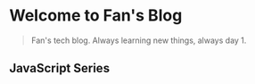 # Welcome to Fan's Blog
> Fan's tech blog. Always learning new things, always day 1.
## JavaScript Series
